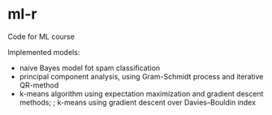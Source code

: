 ml-r
====

Code for ML course

Implemented models:
 - naive Bayes model fot spam classification
 - principal component analysis, using Gram-Schmidt process and iterative QR-method
 - k-means algorithm using expectation maximization and gradient descent methods; ; k-means using gradient descent over Davies–Bouldin index
